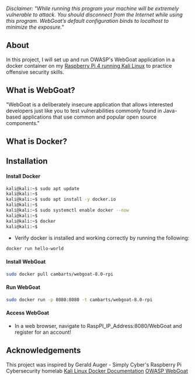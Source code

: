 *Disclaimer: "While running this program your machine will be extremely vulnerable to attack. You should disconnect from the Internet while using this program. WebGoat’s default configuration binds to localhost to minimize the exposure."*

## About

In this project, I will set up and run OWASP's WebGoat application in a docker container on my [Raspberry Pi 4 running Kali Linux]() to practice offensive security skills.

## What is WebGoat?

"WebGoat is a deliberately insecure application that allows interested developers just like you to test vulnerabilities commonly found in Java-based applications that use common and popular open source components."

## What is Docker?

## Installation 

#### Install Docker
```bash
kali@kali:~$ sudo apt update
kali@kali:~$
kali@kali:~$ sudo apt install -y docker.io
kali@kali:~$
kali@kali:~$ sudo systemctl enable docker --now
kali@kali:~$
kali@kali:~$ docker
kali@kali:~$
```
- Verify docker is installed and working correctly by running the following:
```bash
docker run hello-world
```
#### Install WebGoat
```bash
sudo docker pull cambarts/webgoat-8.0-rpi
```
#### Run WebGoat
```bash
sudo docker run -p 8080:8080 -t cambarts/webgoat-8.0-rpi
```
#### Access WebGoat
- In a web browser, navigate to RaspPI_IP_Address:8080/WebGoat and register for an account!

## Acknowledgements
This project was inspired by Gerald Auger - Simply Cyber's Raspberry Pi Cybersecurity homelab
[Kali Linux Docker Documentation](https://www.kali.org/docs/containers/installing-docker-on-kali/)
[OWASP WebGoat](https://owasp.org/www-project-webgoat/)
